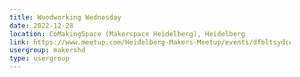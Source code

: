 ```yaml
---
title: Woodworking Wednesday
date: 2022-12-28
location: CoMakingSpace (Makerspace Heidelberg), Heidelberg
link: https://www.meetup.com/Heidelberg-Makers-Meetup/events/dfbltsydcqblc/
usergroup: makershd
type: usergroup
---
```

